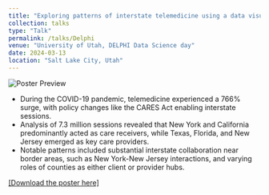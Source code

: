 ```yaml
---
title: "Exploring patterns of interstate telemedicine using a data visualization framework"
collection: talks
type: "Talk"
permalink: /talks/Delphi
venue: "University of Utah, DELPHI Data Science day"
date: 2024-03-13
location: "Salt Lake City, Utah"
---
```


![Poster Preview](/images/DELPHI_Poster.jpg)

- During the COVID-19 pandemic, telemedicine experienced a 766% surge, with policy changes like the CARES Act enabling interstate sessions.
- Analysis of 7.3 million sessions revealed that New York and California predominantly acted as care receivers, while Texas, Florida, and New Jersey emerged as key care providers.
- Notable patterns included substantial interstate collaboration near border areas, such as New York-New Jersey interactions, and varying roles of counties as either client or provider hubs.

[[Download the poster here]](/files/DELPHI_Poster.pdf)
